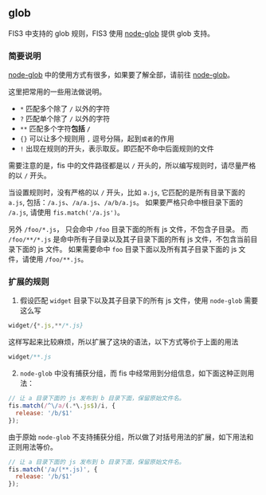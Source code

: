 ## glob

FIS3 中支持的 glob 规则，FIS3 使用 [node-glob](https://github.com/isaacs/node-glob) 提供 glob 支持。

### 简要说明

[node-glob](https://github.com/isaacs/node-glob) 中的使用方式有很多，如果要了解全部，请前往 [node-glob](https://github.com/isaacs/node-glob)。

这里把常用的一些用法做说明。

- `*` 匹配多个除了 `/` 以外的字符
- `?` 匹配单个除了 `/` 以外的字符
- `**` 匹配多个字符**包括 `/`**
- `{}` 可以让多个规则用 `,` 逗号分隔，起到`或者`的作用
- `!` 出现在规则的开头，表示取反。即匹配不命中后面规则的文件

需要注意的是，fis 中的文件路径都是以 `/` 开头的，所以编写规则时，请尽量严格的以 `/` 开头。

当设置规则时，没有严格的以 `/` 开头，比如 `a.js`, 它匹配的是所有目录下面的 `a.js`, 包括：`/a.js`、`/a/a.js`、`/a/b/a.js`。 如果要严格只命中根目录下面的 `/a.js`, 请使用 `fis.match('/a.js')`。

另外 `/foo/*.js`， 只会命中 `/foo` 目录下面的所有 js 文件，不包含子目录。
而 `/foo/**/*.js` 是命中所有子目录以及其子目录下面的所有 js 文件，不包含当前目录下面的 js 文件。
如果需要命中 `foo` 目录下面以及所有其子目录下面的 js 文件，请使用 `/foo/**.js`。


### 扩展的规则

1. 假设匹配 `widget` 目录下以及其子目录下的所有 js 文件，使用 `node-glob` 需要这么写

  ```js
  widget/{*.js,**/*.js}
  ```

  这样写起来比较麻烦，所以扩展了这块的语法，以下方式等价于上面的用法

  ```js
  widget/**.js
  ```
2. `node-glob` 中没有捕获分组，而 fis 中经常用到分组信息，如下面这种正则用法：

  ```js
  // 让 a 目录下面的 js 发布到 b 目录下面，保留原始文件名。
  fis.match(/^\/a/(.*\.js$)/i, {
    release: '/b/$1'
  });
  ```

  由于原始 `node-glob` 不支持捕获分组，所以做了对括号用法的扩展，如下用法和正则用法等价。

  ```js
  // 让 a 目录下面的 js 发布到 b 目录下面，保留原始文件名。
  fis.match('/a/(**.js)', {
    release: '/b/$1'
  });
  ```
